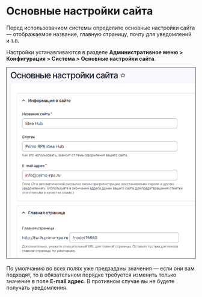 # Основные настройки сайта

Перед использованием системы определите основные настройки сайта — отображаемое название, главную страницу, почту для уведомлений и т.п.

Настройки устанавливаются в разделе **Административное меню > Конфигурация > Система > Основные настройки сайта**.

![](<../../idea-hub/resources/admin/site-information.png>)

По умолчанию во всех полях уже предзаданы значения — если они вам подходят, то в обязательном порядке требуется изменить только значение в поле **E-mail адрес**. В противном случае вы не будете получать уведомления. 



